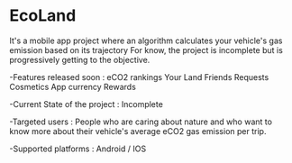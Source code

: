 # EcoLand
It's a mobile app project where an algorithm calculates your vehicle's gas emission based on its trajectory
For know, the project is incomplete but is progressively getting to the objective.


-Features released soon :
eCO2 rankings
Your Land
Friends Requests
Cosmetics
App currency
Rewards


-Current State of the project :
Incomplete

-Targeted users :
People who are caring about nature and who want to know more about their vehicle's average eCO2 gas emission per trip.

-Supported platforms :
Android / IOS
